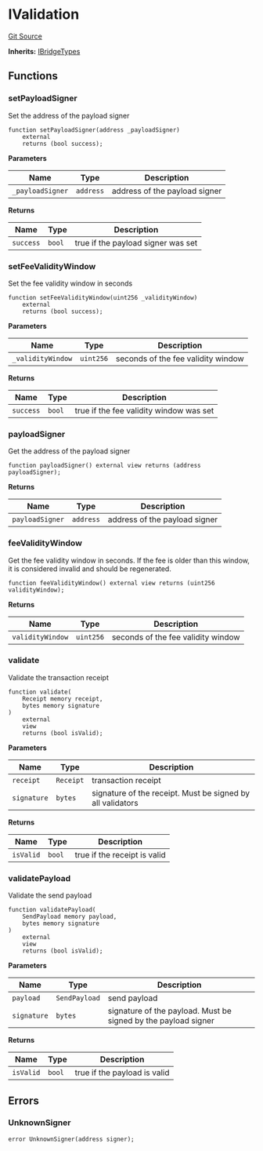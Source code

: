# IValidation
[Git Source](https://github.com/ambrosus/token-bridge/blob/10f59ea190fc43bfb0f853686355f2209f880702/contracts/interface/IValidation.sol)

**Inherits:**
[IBridgeTypes](/contracts/interface/IBridgeTypes.sol/interface.IBridgeTypes.md)


## Functions
### setPayloadSigner

Set the address of the payload signer


```solidity
function setPayloadSigner(address _payloadSigner)
    external
    returns (bool success);
```
**Parameters**

|Name|Type|Description|
|----|----|-----------|
|`_payloadSigner`|`address`|address of the payload signer|

**Returns**

|Name|Type|Description|
|----|----|-----------|
|`success`|`bool`|true if the payload signer was set|


### setFeeValidityWindow

Set the fee validity window in seconds


```solidity
function setFeeValidityWindow(uint256 _validityWindow)
    external
    returns (bool success);
```
**Parameters**

|Name|Type|Description|
|----|----|-----------|
|`_validityWindow`|`uint256`|seconds of the fee validity window|

**Returns**

|Name|Type|Description|
|----|----|-----------|
|`success`|`bool`|true if the fee validity window was set|


### payloadSigner

Get the address of the payload signer


```solidity
function payloadSigner() external view returns (address payloadSigner);
```
**Returns**

|Name|Type|Description|
|----|----|-----------|
|`payloadSigner`|`address`|address of the payload signer|


### feeValidityWindow

Get the fee validity window in seconds. If the fee is older than this window, it is considered invalid and should be regenerated.


```solidity
function feeValidityWindow() external view returns (uint256 validityWindow);
```
**Returns**

|Name|Type|Description|
|----|----|-----------|
|`validityWindow`|`uint256`|seconds of the fee validity window|


### validate

Validate the transaction receipt


```solidity
function validate(
    Receipt memory receipt,
    bytes memory signature
)
    external
    view
    returns (bool isValid);
```
**Parameters**

|Name|Type|Description|
|----|----|-----------|
|`receipt`|`Receipt`|transaction receipt|
|`signature`|`bytes`|signature of the receipt. Must be signed by all validators|

**Returns**

|Name|Type|Description|
|----|----|-----------|
|`isValid`|`bool`|true if the receipt is valid|


### validatePayload

Validate the send payload


```solidity
function validatePayload(
    SendPayload memory payload,
    bytes memory signature
)
    external
    view
    returns (bool isValid);
```
**Parameters**

|Name|Type|Description|
|----|----|-----------|
|`payload`|`SendPayload`|send payload|
|`signature`|`bytes`|signature of the payload. Must be signed by the payload signer|

**Returns**

|Name|Type|Description|
|----|----|-----------|
|`isValid`|`bool`|true if the payload is valid|


## Errors
### UnknownSigner

```solidity
error UnknownSigner(address signer);
```

